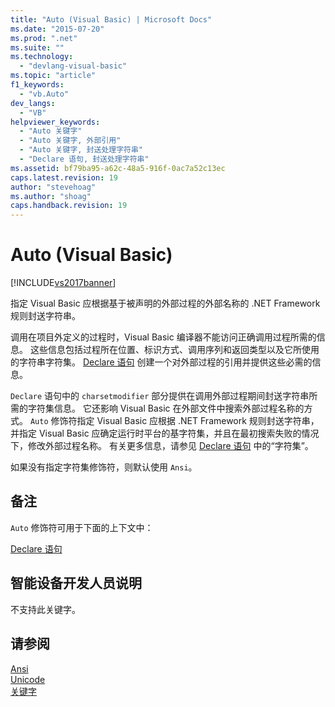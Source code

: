 ```yaml
---
title: "Auto (Visual Basic) | Microsoft Docs"
ms.date: "2015-07-20"
ms.prod: ".net"
ms.suite: ""
ms.technology: 
  - "devlang-visual-basic"
ms.topic: "article"
f1_keywords: 
  - "vb.Auto"
dev_langs: 
  - "VB"
helpviewer_keywords: 
  - "Auto 关键字"
  - "Auto 关键字, 外部引用"
  - "Auto 关键字, 封送处理字符串"
  - "Declare 语句, 封送处理字符串"
ms.assetid: bf79ba95-a62c-48a5-916f-0ac7a52c13ec
caps.latest.revision: 19
author: "stevehoag"
ms.author: "shoag"
caps.handback.revision: 19
---
```

# Auto (Visual Basic)
[!INCLUDE[vs2017banner](../../../visual-basic/includes/vs2017banner.md)]

指定 Visual Basic 应根据基于被声明的外部过程的外部名称的 .NET Framework 规则封送字符串。  
  
 调用在项目外定义的过程时，Visual Basic 编译器不能访问正确调用过程所需的信息。  这些信息包括过程所在位置、标识方式、调用序列和返回类型以及它所使用的字符串字符集。  [Declare 语句](../../../visual-basic/language-reference/statements/declare-statement.md) 创建一个对外部过程的引用并提供这些必需的信息。  
  
 `Declare` 语句中的 `charsetmodifier` 部分提供在调用外部过程期间封送字符串所需的字符集信息。  它还影响 Visual Basic 在外部文件中搜索外部过程名称的方式。  `Auto` 修饰符指定 Visual Basic 应根据 .NET Framework 规则封送字符串，并指定 Visual Basic 应确定运行时平台的基字符集，并且在最初搜索失败的情况下，修改外部过程名称。  有关更多信息，请参见 [Declare 语句](../../../visual-basic/language-reference/statements/declare-statement.md) 中的“字符集”。  
  
 如果没有指定字符集修饰符，则默认使用 `Ansi`。  
  
## 备注  
 `Auto` 修饰符可用于下面的上下文中：  
  
 [Declare 语句](../../../visual-basic/language-reference/statements/declare-statement.md)  
  
## 智能设备开发人员说明  
 不支持此关键字。  
  
## 请参阅  
 [Ansi](../../../visual-basic/language-reference/modifiers/ansi.md)   
 [Unicode](../../../visual-basic/language-reference/modifiers/unicode.md)   
 [关键字](../../../visual-basic/language-reference/keywords/index.md)